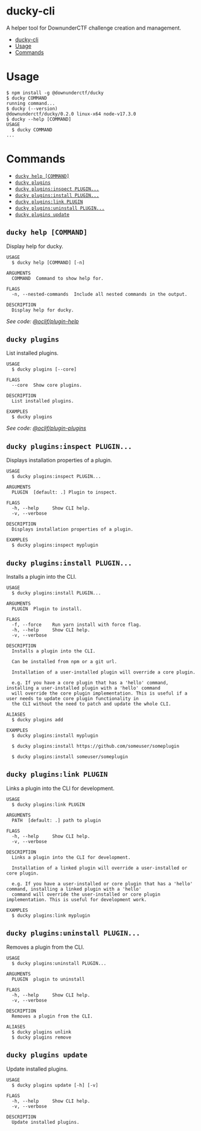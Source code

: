 # ducky-cli

A helper tool for DownunderCTF challenge creation and management.

<!-- toc -->
* [ducky-cli](#ducky-cli)
* [Usage](#usage)
* [Commands](#commands)
<!-- tocstop -->

# Usage
<!-- usage -->
```sh-session
$ npm install -g @downunderctf/ducky
$ ducky COMMAND
running command...
$ ducky (--version)
@downunderctf/ducky/0.2.0 linux-x64 node-v17.3.0
$ ducky --help [COMMAND]
USAGE
  $ ducky COMMAND
...
```
<!-- usagestop -->

# Commands
<!-- commands -->
* [`ducky help [COMMAND]`](#ducky-help-command)
* [`ducky plugins`](#ducky-plugins)
* [`ducky plugins:inspect PLUGIN...`](#ducky-pluginsinspect-plugin)
* [`ducky plugins:install PLUGIN...`](#ducky-pluginsinstall-plugin)
* [`ducky plugins:link PLUGIN`](#ducky-pluginslink-plugin)
* [`ducky plugins:uninstall PLUGIN...`](#ducky-pluginsuninstall-plugin)
* [`ducky plugins update`](#ducky-plugins-update)

## `ducky help [COMMAND]`

Display help for ducky.

```
USAGE
  $ ducky help [COMMAND] [-n]

ARGUMENTS
  COMMAND  Command to show help for.

FLAGS
  -n, --nested-commands  Include all nested commands in the output.

DESCRIPTION
  Display help for ducky.
```

_See code: [@oclif/plugin-help](https://github.com/oclif/plugin-help/blob/v5.1.11/src/commands/help.ts)_

## `ducky plugins`

List installed plugins.

```
USAGE
  $ ducky plugins [--core]

FLAGS
  --core  Show core plugins.

DESCRIPTION
  List installed plugins.

EXAMPLES
  $ ducky plugins
```

_See code: [@oclif/plugin-plugins](https://github.com/oclif/plugin-plugins/blob/v2.1.0/src/commands/plugins/index.ts)_

## `ducky plugins:inspect PLUGIN...`

Displays installation properties of a plugin.

```
USAGE
  $ ducky plugins:inspect PLUGIN...

ARGUMENTS
  PLUGIN  [default: .] Plugin to inspect.

FLAGS
  -h, --help     Show CLI help.
  -v, --verbose

DESCRIPTION
  Displays installation properties of a plugin.

EXAMPLES
  $ ducky plugins:inspect myplugin
```

## `ducky plugins:install PLUGIN...`

Installs a plugin into the CLI.

```
USAGE
  $ ducky plugins:install PLUGIN...

ARGUMENTS
  PLUGIN  Plugin to install.

FLAGS
  -f, --force    Run yarn install with force flag.
  -h, --help     Show CLI help.
  -v, --verbose

DESCRIPTION
  Installs a plugin into the CLI.

  Can be installed from npm or a git url.

  Installation of a user-installed plugin will override a core plugin.

  e.g. If you have a core plugin that has a 'hello' command, installing a user-installed plugin with a 'hello' command
  will override the core plugin implementation. This is useful if a user needs to update core plugin functionality in
  the CLI without the need to patch and update the whole CLI.

ALIASES
  $ ducky plugins add

EXAMPLES
  $ ducky plugins:install myplugin 

  $ ducky plugins:install https://github.com/someuser/someplugin

  $ ducky plugins:install someuser/someplugin
```

## `ducky plugins:link PLUGIN`

Links a plugin into the CLI for development.

```
USAGE
  $ ducky plugins:link PLUGIN

ARGUMENTS
  PATH  [default: .] path to plugin

FLAGS
  -h, --help     Show CLI help.
  -v, --verbose

DESCRIPTION
  Links a plugin into the CLI for development.

  Installation of a linked plugin will override a user-installed or core plugin.

  e.g. If you have a user-installed or core plugin that has a 'hello' command, installing a linked plugin with a 'hello'
  command will override the user-installed or core plugin implementation. This is useful for development work.

EXAMPLES
  $ ducky plugins:link myplugin
```

## `ducky plugins:uninstall PLUGIN...`

Removes a plugin from the CLI.

```
USAGE
  $ ducky plugins:uninstall PLUGIN...

ARGUMENTS
  PLUGIN  plugin to uninstall

FLAGS
  -h, --help     Show CLI help.
  -v, --verbose

DESCRIPTION
  Removes a plugin from the CLI.

ALIASES
  $ ducky plugins unlink
  $ ducky plugins remove
```

## `ducky plugins update`

Update installed plugins.

```
USAGE
  $ ducky plugins update [-h] [-v]

FLAGS
  -h, --help     Show CLI help.
  -v, --verbose

DESCRIPTION
  Update installed plugins.
```
<!-- commandsstop -->
